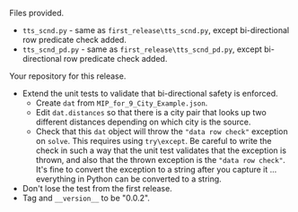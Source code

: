 Files provided.

* `tts_scnd.py` - same as `first_release\tts_scnd.py`, except bi-directional row predicate 
check added.
* `tts_scnd_pd.py`  - same as `first_release\tts_scnd_pd.py`, except bi-directional row predicate 
check added.

Your repository for this release.

* Extend the unit tests to validate that bi-directional safety is enforced. 
  * Create
`dat` from `MIP_for_9_City_Example.json`.
  * Edit `dat.distances` so that there is a city pair that looks up two different distances depending on which city is the source. 
  * Check that this `dat` object will throw the `"data row check"` exception on `solve`. This requires using `try\except`.
    Be careful to write the check in such a way that the unit test validates that the exception
    is thrown, and also that the thrown exception is the `"data row check"`. It's fine 
    to convert the exception to a string after you capture it ... everything in Python can be converted
    to a string.
* Don't lose the test from the first release.
* Tag and `__version__` to be "0.0.2". 
